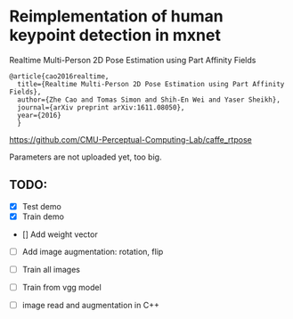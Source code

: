 # Reimplementation of human keypoint detection in mxnet

Realtime Multi-Person 2D Pose Estimation using Part Affinity Fields

```
@article{cao2016realtime,
  title={Realtime Multi-Person 2D Pose Estimation using Part Affinity Fields},
  author={Zhe Cao and Tomas Simon and Shih-En Wei and Yaser Sheikh},
  journal={arXiv preprint arXiv:1611.08050},
  year={2016}
  }
```
  
  
https://github.com/CMU-Perceptual-Computing-Lab/caffe_rtpose

Parameters are not uploaded yet, too big. 

## TODO:
- [x] Test demo
- [x] Train demo
- [] Add weight vector
- [ ] Add image augmentation: rotation, flip
- [ ] Train all images
- [ ] Train from vgg model
- [ ] image read and augmentation in C++

